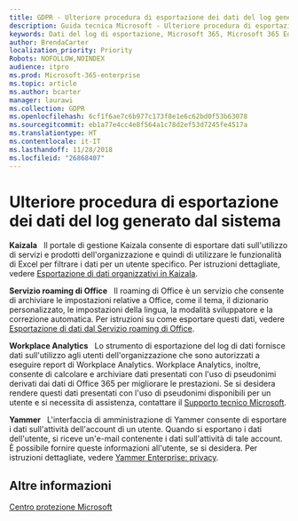 ```yaml
---
title: GDPR - Ulteriore procedura di esportazione dei dati del log generato dal sistema
description: Guida tecnica Microsoft - Ulteriore procedura di esportazione dei dati del log generato dal sistema
keywords: Dati del log di esportazione, Microsoft 365, Microsoft 365 Education, Documentazione Microsoft 365, RGPD
author: BrendaCarter
localization_priority: Priority
Robots: NOFOLLOW,NOINDEX
audience: itpro
ms.prod: Microsoft-365-enterprise
ms.topic: article
ms.author: bcarter
manager: laurawi
ms.collection: GDPR
ms.openlocfilehash: 6cf1f6ae7c6b977c173f8e1e6c62bd0f53b63078
ms.sourcegitcommit: eb1a77e4cc4e8f564a1c78d2ef53d7245fe4517a
ms.translationtype: HT
ms.contentlocale: it-IT
ms.lasthandoff: 11/28/2018
ms.locfileid: "26868407"
---
```

# <a name="additional-steps-to-export-system-generated-log-data"></a>Ulteriore procedura di esportazione dei dati del log generato dal sistema

**Kaizala**&nbsp;&nbsp;&nbsp;Il portale di gestione Kaizala consente di esportare dati sull'utilizzo di servizi e prodotti dell'organizzazione e quindi di utilizzare le funzionalità di Excel per filtrare i dati per un utente specifico. Per istruzioni dettagliate, vedere [Esportazione di dati organizzativi in Kaizala](https://support.office.com/article/export-user-data-in-kaizala-150ec214-a070-4e8a-8509-82f46d84bbb6).

**Servizio roaming di Office**&nbsp;&nbsp;&nbsp;Il roaming di Office è un servizio che consente di archiviare le impostazioni relative a Office, come il tema, il dizionario personalizzato, le impostazioni della lingua, la modalità sviluppatore e la correzione automatica. Per istruzioni su come esportare questi dati, vedere [Esportazione di dati dal Servizio roaming di Office](https://support.office.com/article/manage-gdpr-data-subject-requests-with-the-dsr-case-tool-in-the-office-365-security-compliance-center-preview-ce9eb942-3589-42cb-88fd-1576ecb09c5c?storagetype=stage#o365datamoreinfo). 
 
**Workplace Analytics**&nbsp;&nbsp;&nbsp;Lo strumento di esportazione del log di dati fornisce dati sull'utilizzo agli utenti dell'organizzazione che sono autorizzati a eseguire report di Workplace Analytics. Workplace Analytics, inoltre, consente di calcolare e archiviare dati presentati con l'uso di pseudonimi derivati dai dati di Office 365 per migliorare le prestazioni. Se si desidera rendere questi dati presentati con l'uso di pseudonimi disponibili per un utente e si necessita di assistenza, contattare il [Supporto tecnico Microsoft](https://support.microsoft.com/contactus/).

**Yammer**&nbsp;&nbsp;&nbsp;L'interfaccia di amministrazione di Yammer consente di esportare i dati sull'attività dell'account di un utente. Quando si esportano i dati dell'utente, si riceve un'e-mail contenente i dati sull'attività di tale account. È possibile fornire queste informazioni all'utente, se si desidera. Per istruzioni dettagliate, vedere [Yammer Enterprise: privacy](https://support.office.com/article/eae49f12-4661-4ba5-aa72-01248f0709bf).

## <a name="learn-more"></a>Altre informazioni
[Centro protezione Microsoft](https://www.microsoft.com/TrustCenter/Privacy/gdpr/default.aspx)


